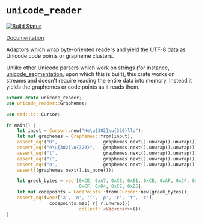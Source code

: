 # `unicode_reader`

[![Build Status](https://travis-ci.org/wfraser/rust_unicode_reader.svg?branch=master)](https://travis-ci.org/wfraser/rust_unicode_reader)

[Documentation](https://wfraser.github.io/rust_unicode_reader/unicode_reader)

Adaptors which wrap byte-oriented readers and yield the UTF-8 data as Unicode code points or
grapheme clusters.

Unlike other Unicode parsers which work on strings (for instance, 
[unicode_segmentation](https://crates.io/crate/unicode_segmentation), upon which this is built),
this crate works on streams and doesn't require reading the entire data into memory. Instead it
yields the graphemes or code points as it reads them.

```rust
extern crate unicode_reader;
use unicode_reader::Graphemes;

use std::io::Cursor;

fn main() {
    let input = Cursor::new("He\u{302}\u{320}llo");
    let mut graphemes = Graphemes::from(input);
    assert_eq!("H",                 graphemes.next().unwrap().unwrap());
    assert_eq!("e\u{302}\u{320}",   graphemes.next().unwrap().unwrap()); // note 3 characters
    assert_eq!("l",                 graphemes.next().unwrap().unwrap());
    assert_eq!("l",                 graphemes.next().unwrap().unwrap());
    assert_eq!("o",                 graphemes.next().unwrap().unwrap());
    assert!(graphemes.next().is_none());

    let greek_bytes = vec![0xCE, 0xA7, 0xCE, 0xB1, 0xCE, 0xAF, 0xCF, 0x81, 0xCE, 0xB5,
                           0xCF, 0x84, 0xCE, 0xB5];
    let mut codepoints = CodePoints::from(Cursor::new(greek_bytes));
    assert_eq!(vec!['Χ', 'α', 'ί', 'ρ', 'ε', 'τ', 'ε'],
                codepoints.map(|r| r.unwrap())
                          .collect::<Vec<char>>());
}
```

